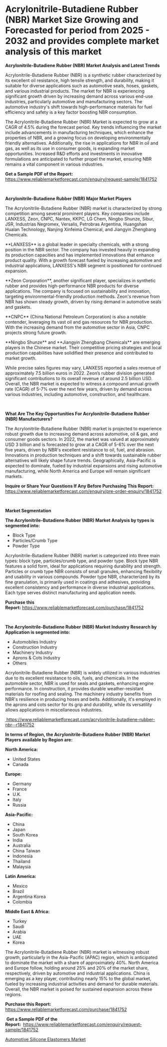 <p><h1>Acrylonitrile-Butadiene Rubber (NBR) Market Size Growing and Forecasted for period from 2025 - 2032 and provides complete market analysis of this market</h1></p><p><strong>Acrylonitrile-Butadiene Rubber (NBR) Market Analysis and Latest Trends</strong></p>
<p><p>Acrylonitrile-Butadiene Rubber (NBR) is a synthetic rubber characterized by its excellent oil resistance, high tensile strength, and durability, making it suitable for diverse applications such as automotive seals, hoses, gaskets, and various industrial products. The market for NBR is experiencing significant growth driven by increasing demand across various end-use industries, particularly automotive and manufacturing sectors. The automotive industry's shift towards high-performance materials for fuel efficiency and safety is a key factor boosting NBR consumption.</p><p>The Acrylonitrile-Butadiene Rubber (NBR) Market is expected to grow at a CAGR of 4.5% during the forecast period. Key trends influencing the market include advancements in manufacturing techniques, which enhance the properties of NBR, and a growing focus on developing environmentally friendly alternatives. Additionally, the rise in applications for NBR in oil and gas, as well as its use in consumer goods, is expanding market opportunities. Increased R&D efforts and investments in innovative formulations are anticipated to further propel the market, ensuring NBR remains a vital component in various industries.</p></p>
<p><strong>Get a Sample PDF of the Report:&nbsp;</strong> <a href="https://www.reliablemarketforecast.com/enquiry/request-sample/1841752?utm_campaign=2866&utm_medium=2&utm_source=Github&utm_content=ia&utm_term=26032025&utm_id=acrylonitrile-butadiene-rubber-nbr">https://www.reliablemarketforecast.com/enquiry/request-sample/1841752</a></p>
<p>&nbsp;</p>
<p><strong>Acrylonitrile-Butadiene Rubber (NBR) Major Market Players</strong></p>
<p><p>The Acrylonitrile-Butadiene Rubber (NBR) market is characterized by strong competition among several prominent players. Key companies include LANXESS, Zeon, CNPC, Nantex, KKPC, LG Chem, Ningbo Shunze, Sibur, JSR, Industrias Negromex, Versalis, Petrobras Argentina, Huangshan Hualan Technology, Nanjing Xinfeima Chemical, and Jiangyin Zhengbang Chemicals.</p><p>**LANXESS** is a global leader in specialty chemicals, with a strong position in the NBR sector. The company has invested heavily in expanding its production capacities and has implemented innovations that enhance product quality. With a growth forecast fueled by increasing automotive and industrial applications, LANXESS's NBR segment is positioned for continued expansion.</p><p>**Zeon Corporation**, another significant player, specializes in synthetic rubber and provides high-performance NBR products for diverse applications. The company is focused on sustainability and innovation, targeting environmental-friendly production methods. Zeon's revenue from NBR has shown steady growth, driven by rising demand in automotive seals and gaskets.</p><p>**CNPC** (China National Petroleum Corporation) is also a notable contender, leveraging its vast oil and gas resources for NBR production. With the increasing demand from the automotive sector in Asia, CNPC projects strong future growth.</p><p>**Ningbo Shunze** and **Jiangyin Zhengbang Chemicals** are emerging players in the Chinese market. Their competitive pricing strategies and local production capabilities have solidified their presence and contributed to market growth.</p><p>While precise sales figures may vary, LANXESS reported a sales revenue of approximately 7.5 billion euros in 2022. Zeon’s rubber division generated significant contributions to its overall revenue of around 2.5 billion USD. Overall, the NBR market is expected to witness a compound annual growth rate (CAGR) of 5-7% over the next few years, driven by demand across various industries, including automotive, construction, and healthcare.</p></p>
<p>&nbsp;</p>
<p><strong>What Are The Key Opportunities For Acrylonitrile-Butadiene Rubber (NBR) Manufacturers?</strong></p>
<p><p>The Acrylonitrile-Butadiene Rubber (NBR) market is projected to experience robust growth due to increasing demand across automotive, oil & gas, and consumer goods sectors. In 2022, the market was valued at approximately USD 3 billion and is forecasted to grow at a CAGR of 5-6% over the next five years, driven by NBR's excellent resistance to oil, fuel, and abrasion. Innovations in production techniques and a shift towards sustainable rubber alternatives will likely shape future trends. Geographically, Asia-Pacific is expected to dominate, fueled by industrial expansions and rising automotive manufacturing, while North America and Europe will remain significant markets.</p></p>
<p><strong>Inquire or Share Your Questions If Any Before Purchasing This Report:</strong> <a href="https://www.reliablemarketforecast.com/enquiry/pre-order-enquiry/1841752?utm_campaign=2866&utm_medium=2&utm_source=Github&utm_content=ia&utm_term=26032025&utm_id=acrylonitrile-butadiene-rubber-nbr">https://www.reliablemarketforecast.com/enquiry/pre-order-enquiry/1841752</a></p>
<p>&nbsp;</p>
<p><strong>Market Segmentation</strong></p>
<p><strong>The Acrylonitrile-Butadiene Rubber (NBR) Market Analysis by types is segmented into:</strong></p>
<p><ul><li>Block Type</li><li>Particles/Crumb Type</li><li>Powder Type</li></ul></p>
<p><p>Acrylonitrile-Butadiene Rubber (NBR) market is categorized into three main types: block type, particles/crumb type, and powder type. Block type NBR features a solid form, ideal for applications requiring durability and strength. Particles or crumb type NBR consists of small granules, enhancing flexibility and usability in various compounds. Powder type NBR, characterized by its fine granulation, is primarily used in coatings and adhesives, providing excellent consistency and performance in diverse industrial applications. Each type serves distinct manufacturing and application needs.</p></p>
<p><strong>Purchase this Report:&nbsp;</strong><a href="https://www.reliablemarketforecast.com/purchase/1841752?utm_campaign=2866&utm_medium=2&utm_source=Github&utm_content=ia&utm_term=26032025&utm_id=acrylonitrile-butadiene-rubber-nbr">https://www.reliablemarketforecast.com/purchase/1841752</a></p>
<p>&nbsp;</p>
<p><strong>The Acrylonitrile-Butadiene Rubber (NBR) Market Industry Research by Application is segmented into:</strong></p>
<p><ul><li>Automobiles Industry</li><li>Construction Industry</li><li>Machinery Industry</li><li>Aprons & Cots Industry</li><li>Others</li></ul></p>
<p><p>Acrylonitrile-Butadiene Rubber (NBR) is widely utilized in various industries due to its excellent resistance to oils, fuels, and chemicals. In the automobile sector, NBR is used for seals and gaskets, enhancing engine performance. In construction, it provides durable weather-resistant materials for roofing and sealing. The machinery industry benefits from NBR's resilience in producing hoses and belts. Additionally, it's employed in the aprons and cots sector for its grip and durability, while its versatility allows applications in miscellaneous industries.</p></p>
<p><a href="https://www.reliablemarketforecast.com/acrylonitrile-butadiene-rubber-nbr--r1841752?utm_campaign=2866&utm_medium=2&utm_source=Github&utm_content=ia&utm_term=26032025&utm_id=acrylonitrile-butadiene-rubber-nbr">&nbsp;https://www.reliablemarketforecast.com/acrylonitrile-butadiene-rubber-nbr--r1841752</a></p>
<p><strong>In terms of Region, the Acrylonitrile-Butadiene Rubber (NBR) Market Players available by Region are:</strong></p>
<p>
    <p> <strong> North America: </strong>
        <ul>
            <li>United States</li>
            <li>Canada</li>
        </ul>
        </p> 
    <p> <strong> Europe: </strong>
        <ul>
            <li>Germany</li>
            <li>France</li>
            <li>U.K.</li>
            <li>Italy</li>
            <li>Russia</li>
        </ul>
        </p> 
    <p> <strong> Asia-Pacific: </strong>
        <ul>
            <li>China</li>
            <li>Japan</li>
            <li>South Korea</li>
            <li>India</li>
            <li>Australia</li>
            <li>China Taiwan</li>
            <li>Indonesia</li>
            <li>Thailand</li>
            <li>Malaysia</li>
        </ul>
        </p> 
    <p> <strong> Latin America: </strong>
        <ul>
            <li>Mexico</li>
            <li>Brazil</li>
            <li>Argentina Korea</li>
            <li>Colombia</li>
        </ul>
        </p> 
    <p> <strong> Middle East & Africa: </strong>
        <ul>
            <li>Turkey</li>
            <li>Saudi</li>
            <li>Arabia</li>
            <li>UAE</li>
            <li>Korea</li>
        </ul>
    </p>
    </p>
<p><p>The Acrylonitrile-Butadiene Rubber (NBR) market is witnessing robust growth, particularly in the Asia-Pacific (APAC) region, which is anticipated to dominate the market with a share of approximately 40%. North America and Europe follow, holding around 25% and 20% of the market share, respectively, driven by automotive and industrial applications. China is emerging as a key player, contributing nearly 15% to the global market, fueled by increasing industrial activities and demand for durable materials. Overall, the NBR market is poised for sustained expansion across these regions.</p></p>
<p><strong>Purchase this Report: </strong><a href="https://www.reliablemarketforecast.com/purchase/1841752?utm_campaign=2866&utm_medium=2&utm_source=Github&utm_content=ia&utm_term=26032025&utm_id=acrylonitrile-butadiene-rubber-nbr">https://www.reliablemarketforecast.com/purchase/1841752</a></p>
<p>&nbsp;<strong>Get a Sample PDF of the Report:&nbsp;&nbsp;</strong><a href="https://www.reliablemarketforecast.com/enquiry/request-sample/1841752?utm_campaign=2866&utm_medium=2&utm_source=Github&utm_content=ia&utm_term=26032025&utm_id=acrylonitrile-butadiene-rubber-nbr">https://www.reliablemarketforecast.com/enquiry/request-sample/1841752</a></p>
<p><strong></strong></p>
<p><p><a href="https://github.com/fallalenoswG/Market-Research-Report-List-1/blob/main/automotive-silicone-elastomers-market.md?utm_campaign=2866&utm_medium=2&utm_source=Github&utm_content=ia&utm_term=26032025&utm_id=acrylonitrile-butadiene-rubber-nbr">Automotive Silicone Elastomers Market</a></p></p>